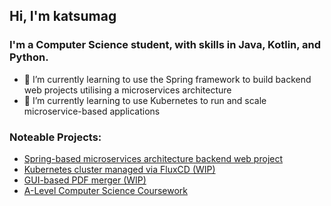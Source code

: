 ## Hi, I'm katsumag

### I'm a Computer Science student, with skills in Java, Kotlin, and Python.
- 🔭 I’m currently learning to use the Spring framework to build backend web projects utilising a microservices architecture 
- 🌱 I’m currently learning to use Kubernetes to run and scale microservice-based applications

### Noteable Projects:
- [Spring-based microservices architecture backend web project](https://github.com/OSable/backend)
- [Kubernetes cluster managed via FluxCD (WIP)](https://github.com/OSable/infrastructure)
- [GUI-based PDF merger (WIP)](https://github.com/katsumag/pdf-merge)
- [A-Level Computer Science Coursework](https://github.com/katsumag/A2Coursework)
